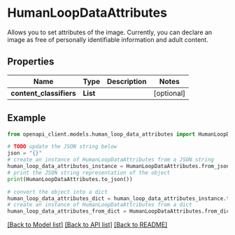 # HumanLoopDataAttributes

Allows you to set attributes of the image. Currently, you can declare an image as free of personally identifiable information and adult content. 

## Properties

Name | Type | Description | Notes
------------ | ------------- | ------------- | -------------
**content_classifiers** | **List** |  | [optional] 

## Example

```python
from openapi_client.models.human_loop_data_attributes import HumanLoopDataAttributes

# TODO update the JSON string below
json = "{}"
# create an instance of HumanLoopDataAttributes from a JSON string
human_loop_data_attributes_instance = HumanLoopDataAttributes.from_json(json)
# print the JSON string representation of the object
print(HumanLoopDataAttributes.to_json())

# convert the object into a dict
human_loop_data_attributes_dict = human_loop_data_attributes_instance.to_dict()
# create an instance of HumanLoopDataAttributes from a dict
human_loop_data_attributes_from_dict = HumanLoopDataAttributes.from_dict(human_loop_data_attributes_dict)
```
[[Back to Model list]](../README.md#documentation-for-models) [[Back to API list]](../README.md#documentation-for-api-endpoints) [[Back to README]](../README.md)



